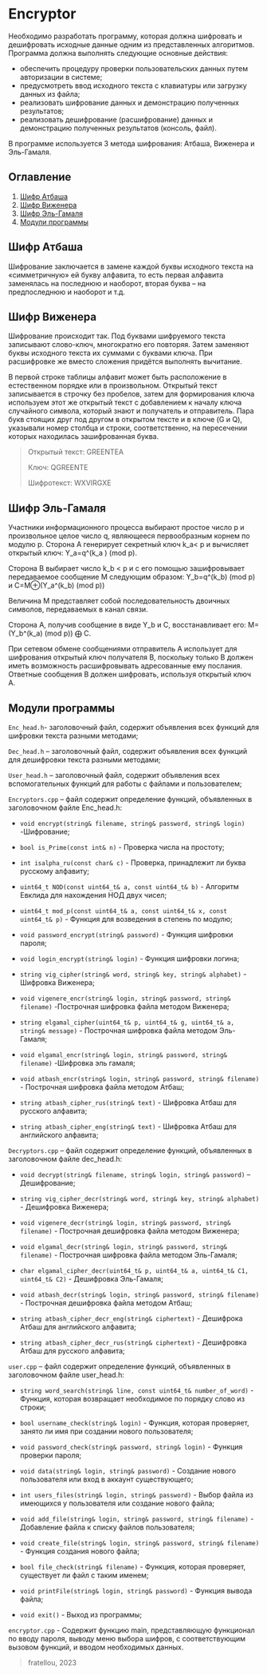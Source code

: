 # Encryptor

Необходимо разработать программу, которая должна шифровать и дешифровать исходные данные одним из представленных алгоритмов.
Программа должна выполнять следующие основные действия:
- обеспечить процедуру проверки пользовательских данных путем авторизации в системе;
- предусмотреть ввод исходного текста с клавиатуры или загрузку данных из файла;
- реализовать шифрование данных и демонстрацию полученных результатов;
- реализовать дешифрование (расшифрование) данных и демонстрацию полученных результатов (консоль, файл).

В программе используется 3 метода шифрования: Атбаша, Виженера и Эль-Гамаля.

## Оглавление

1. [Шифр Атбаша](#шифр-атбаша)
2. [Шифр Виженера](#шифр-виженера)
3. [Шифр Эль-Гамаля](#шифр-эль-гамаля)
4. [Модули программы](#модули-программы)

## Шифр Атбаша

Шифрование заключается в замене каждой буквы исходного текста на «симметричную» ей букву алфавита, то есть первая алфавита заменялась на последнюю и наоборот, вторая буква – на предпоследнюю и наоборот и т.д. 

## Шифр Виженера

Шифрование происходит так. Под буквами шифруемого текста записывают слово-ключ, многократно его повторяя. Затем заменяют буквы исходного текста их суммами с буквами ключа. При расшифровке же вместо сложения придётся выполнять вычитание.

В первой строке таблицы алфавит может быть расположение в естественном порядке или в произвольном. Открытый текст записывается в строчку без пробелов, затем для формирования ключа используем этот же открытый текст с добавлением к началу ключа случайного символа, который знают и получатель и отправитель. Пара букв стоящих друг под другом в открытом тексте и в ключе (G и Q), указывали номер столбца и строки, соответственно, на пересечении которых находилась зашифрованная буква.

>Открытый текст: GREENTEA 
>
>Ключ: QGREENTE 
>
>Шифротекст: WXVIRGXE

## Шифр Эль-Гамаля

Участники информационного процесса выбирают простое число p и произвольное целое число q, являющееся первообразным корнем по модулю p.
Сторона А генерирует секретный ключ k_a< p и вычисляет открытый ключ: Y_a=q^(k_a ) (mod p).

Сторона В выбирает число k_b < p и с его помощью зашифровывает передаваемое сообщение М следующим образом: Y_b=q^(k_b) (mod p)  и C=M⊕(Y_a^(k_b) (mod p))

Величина М представляет собой последовательность двоичных символов, передаваемых в канал связи.

Сторона А, получив сообщение в виде Y_b  и C, восстанавливает его: M=(Y_b^(k_a) (mod p)) ⨁ C. 

При сетевом обмене сообщениями отправитель A использует для шифрования открытый ключ получателя B, поскольку только B должен иметь возможность расшифровывать адресованные ему послания. Ответные сообщения B должен шифровать, используя открытый ключ A.

## Модули программы

`Enc_head.h`- заголовочный файл, содержит объявления всех функций для шифровки текста разными методами;

`Dec_head.h` – заголовочный файл, содержит объявления всех функций для дешифровки текста разными методами; 

`User_head.h` – заголовочный файл, содержит объявления всех вспомогательных функций для работы с файлами и пользователем;

`Encryptors.cpp` – файл содержит определение функций, объявленных в заголовочном файле Enc_head.h:

- `void encrypt(string& filename, string& password, string& login)` -Шифрование;

- `bool is_Prime(const int& n)` - Проверка числа на простоту; 

- `int isalpha_ru(const char& c)` - Проверка, принадлежит ли буква русскому алфавиту; 

- `uint64_t NOD(const uint64_t& a, const uint64_t& b)` - Алгоритм Евклида для нахождения НОД двух чисел;

- `uint64_t mod_p(const uint64_t& a, const uint64_t& x, const uint64_t& p)` - Функция для возведения в степень по модулю;

- `void password_encrypt(string& password)` - Функция шифровки пароля;

- `void login_encrypt(string& login)` - Функция шифровки логина;

- `string vig_cipher(string& word, string& key, string& alphabet)` - Шифровка Виженера;

- `void vigenere_encr(string& login, string& password, string& filename)` -Построчная шифровка файла методом Виженера;

- `string elgamal_cipher(uint64_t& p, uint64_t& g, uint64_t& a, string& message)` - Построчная шифровка файла методом Эль-Гамаля;

- `void elgamal_encr(string& login, string& password, string& filename)` -Шифровка эль гамаля;

- `void atbash_encr(string& login, string& password, string& filename)` - Построчная шифровка файла методом Атбаш;

- `string atbash_cipher_rus(string& text)` - Шифровка Атбаш для русского алфавита;

- `string atbash_cipher_eng(string& text)` - Шифровка Атбаш для английского алфавита;

`Decryptors.cpp` – файл содержит определение функций, объявленных в заголовочном файле dec_head.h:

- `void decrypt(string& filename, string& login, string& password)` – Дешифрование;

- `string vig_cipher_decr(string& word, string& key, string& alphabet)` - Дешифровка Виженера;

- `void vigenere_decr(string& login, string& password, string& filename)` - Построчная дешифровка файла методом Виженера;

- `void elgamal_decr(string& login, string& password, string& filename)` - Построчная шифровка файла методом Эль-Гамаля;

- `char elgamal_cipher_decr(uint64_t& p, uint64_t& a, uint64_t& C1, uint64_t& C2)` - Дешифровка Эль-Гамаля;

- `void atbash_decr(string& login, string& password, string& filename)` - Построчная дешифровка файла методом Атбаш;

- `string atbash_cipher_decr_eng(string& ciphertext)` - Дешифрока Атбаш для английского алфавита;

- `string atbash_cipher_decr_rus(string& ciphertext)` - Дешифровка Атбаш для русского алфавита;

`user.cpp` – файл содержит определение функций, объявленных в заголовочном файле user_head.h:

- `string word_search(string& line, const uint64_t& number_of_word)` - Функция, которая возвращает необходимое по порядку слово из строки;

- `bool username_check(string& login)` - Функция, которая проверяет, занято ли имя при создании нового пользователя;

- `void password_check(string& password, string& login)` - Функция проверки пароля;

- `void data(string& login, string& password)` - Создание нового пользователя или вход в аккаунт существующего;

- `int users_files(string& login, string& password)` - Выбор файла из имеющихся у пользователя или создание нового файла;

- `void add_file(string& login, string& password, string& filename)` - Добавление файла к списку файлов пользователя;

- `void create_file(string& login, string& password, string& filename)` - Функция создания нового файла;

- `bool file_check(string& filename)` - Функция, которая проверяет, существует ли файл с таким именем;

- `void printFile(string& login, string& password)` - Функция вывода файла;

- `void exit()` - Выход из программы;

`encryptor.cpp` - Содержит функцию main, представляющую функционал по вводу пароля, выводу меню выбора шифров, с соответствующим вызовом функций, и вводом необходимых данных. 

>
>fratellou, 2023